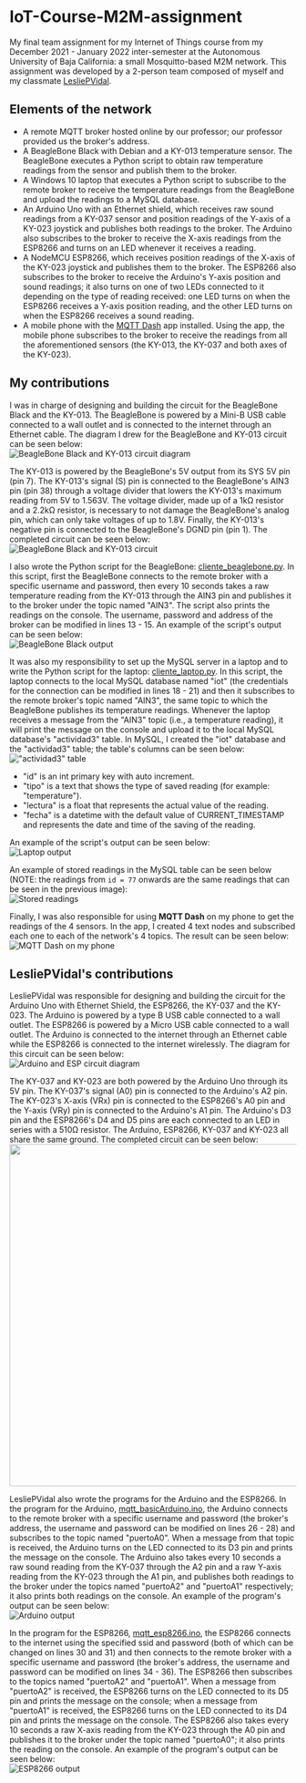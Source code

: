 # IoT-Course-M2M-assignment
My final team assignment for my Internet of Things course from my December 2021 - January 2022 inter-semester at the Autonomous University of Baja California: a small Mosquitto-based M2M network. This assignment was developed by a 2-person team composed of myself and my classmate [LesliePVidal](https://github.com/LesliePVidal).

## Elements of the network
- A remote MQTT broker hosted online by our professor; our professor provided us the broker's address.
- A BeagleBone Black with Debian and a KY-013 temperature sensor. The BeagleBone executes a Python script to obtain raw temperature readings from the sensor and publish them to the broker.
- A Windows 10 laptop that executes a Python script to subscribe to the remote broker to receive the temperature readings from the BeagleBone and upload the readings to a MySQL database.
- An Arduino Uno with an Ethernet shield, which receives raw sound readings from a KY-037 sensor and position readings of the Y-axis of a KY-023 joystick and publishes both readings to the broker. The Arduino also subscribes to the broker to receive the X-axis readings from the ESP8266 and turns on an LED whenever it receives a reading.
- A NodeMCU ESP8266, which receives position readings of the X-axis of the KY-023 joystick and publishes them to the broker. The ESP8266 also subscribes to the broker to receive the Arduino's Y-axis position and sound readings; it also turns on one of two LEDs connected to it depending on the type of reading received: one LED turns on when the ESP8266 receives a Y-axis position reading, and the other LED turns on when the ESP8266 receives a sound reading.
- A mobile phone with the [MQTT Dash](https://play.google.com/store/apps/details?id=net.routix.mqttdash) app installed. Using the app, the mobile phone subscribes to the broker to receive the readings from all the aforementioned sensors (the KY-013, the KY-037 and both axes of the KY-023).

## My contributions
I was in charge of designing and building the circuit for the BeagleBone Black and the KY-013. The BeagleBone is powered by a Mini-B USB cable connected to a wall outlet and is connected to the internet through an Ethernet cable. The diagram I drew for the BeagleBone and KY-013 circuit can be seen below:  
![BeagleBone Black and KY-013 circuit diagram](https://github.com/mareyna356/IoT-Course-M2M-assignment/assets/116867368/8b300e2b-8f2b-47da-9f64-5a56318c4cea)

The KY-013 is powered by the BeagleBone's 5V output from its SYS 5V pin (pin 7). The KY-013's signal (S) pin is connected to the BeagleBone's AIN3 pin (pin 38) through a voltage divider that lowers the KY-013's maximum reading from 5V to 1.563V. The voltage divider, made up of a 1kΩ resistor and a 2.2kΩ resistor, is necessary to not damage the BeagleBone's analog pin, which can only take voltages of up to 1.8V. Finally, the KY-013's negative pin is connected to the BeagleBone's DGND pin (pin 1). The completed circuit can be seen below:  
![BeagleBone Black and KY-013 circuit](https://github.com/mareyna356/IoT-Course-M2M-assignment/assets/116867368/69afb692-b91a-4791-9521-51758714bb43)  

I also wrote the Python script for the BeagleBone: [cliente_beaglebone.py](cliente_beaglebone.py). In this script, first the BeagleBone connects to the remote broker with a specific username and password, then every 10 seconds takes a raw temperature reading from the KY-013 through the AIN3 pin and publishes it to the broker under the topic named "AIN3". The script also prints the readings on the console. The username, password and address of the broker can be modified in lines 13 - 15. An example of the script's output can be seen below:  
![BeagleBone Black output](https://github.com/mareyna356/IoT-Course-M2M-assignment/assets/116867368/98e633fd-1aa6-4510-a63e-95a2b2ebd52a)

It was also my responsibility to set up the MySQL server in a laptop and to write the Python script for the laptop: [cliente_laptop.py](cliente_laptop.py). In this script, the laptop connects to the local MySQL database named "iot" (the credentials for the connection can be modified in lines 18 - 21) and then it subscribes to the remote broker's topic named "AIN3", the same topic to which the BeagleBone publishes its temperature readings. Whenever the laptop receives a message from the "AIN3" topic (i.e., a temperature reading), it will print the message on the console and upload it to the local MySQL database's "actividad3" table. In MySQL, I created the "iot" database and the "actividad3" table; the table's columns can be seen below:  
!["actividad3" table](https://github.com/mareyna356/IoT-Course-M2M-assignment/assets/116867368/3ddccc4d-4ff9-44db-af11-e3d9faf9731b)
- "id" is an int primary key with auto increment.
- "tipo" is a text that shows the type of saved reading (for example: "temperature").
- "lectura" is a float that represents the actual value of the reading.
- "fecha" is a datetime with the default value of CURRENT_TIMESTAMP and represents the date and time of the saving of the reading.

An example of the script's output can be seen below:  
![Laptop output](https://github.com/mareyna356/IoT-Course-M2M-assignment/assets/116867368/879f8a06-dd86-46cd-967a-9811df8fca8e)

An example of stored readings in the MySQL table can be seen below (NOTE: the readings from `id = 77` onwards are the same readings that can be seen in the previous image):  
![Stored readings](https://github.com/mareyna356/IoT-Course-M2M-assignment/assets/116867368/1b66f6c7-9361-4781-82fa-c985e426a4ea)

Finally, I was also responsible for using **MQTT Dash** on my phone to get the readings of the 4 sensors. In the app, I created 4 text nodes and subscribed each one to each of the network's 4 topics. The result can be seen below:  
![MQTT Dash on my phone](https://github.com/mareyna356/IoT-Course-M2M-assignment/assets/116867368/6a8db6d5-1041-4839-a7e5-3bd181687bf1)

## LesliePVidal's contributions
LesliePVidal was responsible for designing and building the circuit for the Arduino Uno with Ethernet Shield, the ESP8266, the KY-037 and the KY-023. The Arduino is powered by a type B USB cable connected to a wall outlet. The ESP8266 is powered by a Micro USB cable connected to a wall outlet. The Arduino is connected to the internet through an Ethernet cable while the ESP8266 is connected to the internet wirelessly. The diagram for this circuit can be seen below:  
![Arduino and ESP circuit diagram](https://github.com/mareyna356/IoT-Course-M2M-assignment/assets/116867368/8eb7e0ab-64bd-44ee-bb5c-22375bab4222)

The KY-037 and KY-023 are both powered by the Arduino Uno through its 5V pin. The KY-037's signal (A0) pin is connected to the Arduino's A2 pin. The KY-023's X-axis (VRx) pin is connected to the ESP8266's A0 pin and the Y-axis (VRy) pin is connected to the Arduino's A1 pin. The Arduino's D3 pin and the ESP8266's D4 and D5 pins are each connected to an LED in series with a 510Ω resistor. The Arduino, ESP8266, KY-037 and KY-023 all share the same ground. The completed circuit can be seen below:  
<img src="https://github.com/mareyna356/IoT-Course-M2M-assignment/assets/116867368/b5dc0245-d8e5-4ed3-a74b-c73bfae10f35" width="600">

LesliePVidal also wrote the programs for the Arduino and the ESP8266. In the program for the Arduino, [mqtt_basicArduino.ino](mqtt_basicArduino.ino), the Arduino connects to the remote broker with a specific username and password (the broker's address, the username and password can be modified on lines 26 - 28) and subscribes to the topic named "puertoA0". When a message from that topic is received, the Arduino turns on the LED connected to its D3 pin and prints the message on the console. The Arduino also takes every 10 seconds a raw sound reading from the KY-037 through the A2 pin and a raw Y-axis reading from the KY-023 through the A1 pin, and publishes both readings to the broker under the topics named "puertoA2" and "puertoA1" respectively; it also prints both readings on the console. An example of the program's output can be seen below:  
![Arduino output](https://github.com/mareyna356/IoT-Course-M2M-assignment/assets/116867368/00796838-d962-4100-a94c-9158d084a849)

In the program for the ESP8266, [mqtt_esp8266.ino](mqtt_esp8266.ino), the ESP8266 connects to the internet using the specified ssid and password (both of which can be changed on lines 30 and 31) and then connects to the remote broker with a specific username and password (the broker's address, the username and password can be modified on lines 34 - 36). The ESP8266 then subscribes to the topics named "puertoA2" and "puertoA1". When a message from "puertoA2" is received, the ESP8266 turns on the LED connected to its D5 pin and prints the message on the console; when a message from "puertoA1" is received, the ESP8266 turns on the LED connected to its D4 pin and prints the message on the console. The ESP8266 also takes every 10 seconds a raw X-axis reading from the KY-023 through the A0 pin and publishes it to the broker under the topic named "puertoA0"; it also prints the reading on the console. An example of the program's output can be seen below:  
![ESP8266 output](https://github.com/mareyna356/IoT-Course-M2M-assignment/assets/116867368/03bd82fd-8078-4ed7-8e35-e69dbc1b0153)

